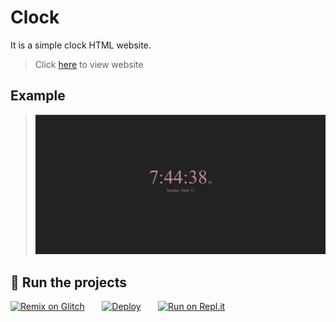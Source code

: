 # Clock
It is a simple clock HTML website.

> Click [here](https://aadhu2005.github.io/Clock/main.html) to view website

## Example
> ![Sample Image](/.github/assets/screenshot_1.png)

## 💨 Run the projects

[![Remix on Glitch](https://cdn.glitch.com/2703baf2-b643-4da7-ab91-7ee2a2d00b5b%2Fremix-button.svg)](https://glitch.com/edit/#!/import/github/AADHU2005/Clock)&nbsp;&nbsp;&nbsp;&nbsp;&nbsp;&nbsp;
[![Deploy](https://www.herokucdn.com/deploy/button.svg)](https://heroku.com/deploy?template=https://github.com/AADHU2005/Clock)&nbsp;&nbsp;&nbsp;&nbsp;&nbsp;&nbsp;
[![Run on Repl.it](https://repl.it/badge/github/SudhanPlayz/Discord-MusicBot)](https://repl.it/github/AADHU2005/Clock)
